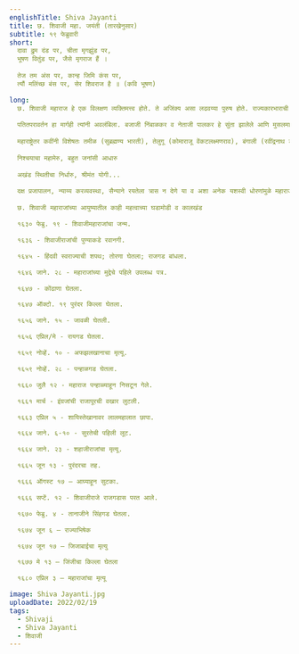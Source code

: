 ```yaml
---
englishTitle: Shiva Jayanti
title: छ. शिवाजी महा. जयंती (तारखेनुसार)
subtitle: १९ फेब्रुवारी
short: 
  दावा द्रुम दंड पर, चीता मृगझुंड पर,   
  भूषण वितुंड पर, जैसे मृगराज हैं ।
  
  तेज तम अंस पर, कान्ह जिमि कंस पर,
  त्यौं मलिंच्छ बंस पर, सेर शिवराज है ॥ (कवि भूषण)

long:
  छ. शिवाजी महाराज हे एक विलक्षण व्यक्तिमत्त्व होते. ते अजिंक्य असा लढवय्या पुरुष होते. राज्यकारभाराची कला त्यांना पूर्ण अवगत होती. त्यांनी आपले बेत उत्तमरीत्या आखून ते शहाणपणाने व धीमेपणाने कृतीत उतरविले. कोणत्याही मोहिमेस वा कार्यास हात घालताना ते अनेकांचा सल्ला घेत व नंतरच आपल्या योजनेस पटेल तेच स्वीकारीत. सर्व कार्यात त्यांनी सर्व जातींतील गुणी माणसे सामावून घेऊन त्यांच्याकडून ती ती कामे करवून घेतली.
  
  पतितपरावर्तन हा मार्गही त्यांनी अवलंबिला. बजाजी निंबाळकर व नेताजी पालकर हे सुंता झालेले आणि मुसलमानांत दहापाच वर्षे राहिलेले मराठे सरदार त्यांनी परत हिंदू करविले व त्यांच्या कुटुंबियांशी सोयरीक केली. तसेच सर्व धर्मांतील साधुसंतांना सन्मानाने वागविले आणि त्यांना उदार अंतःकरणाने देणग्या दिल्या. मुंबई – लंडन येथील इंग्रजांच्या पत्रव्यवहारात (१६ जानेवारी व १४ फेब्रुवारी १६७८) अलेक्झांडर द ग्रेट, सीझर आणि हॅनिबल या पराक्रमी शूर वीरांबरोबर शिवाजी महराजांची तुलना करण्यात आली आहे. 
  
  महाराष्ट्रेतर कवींनी विशेषतः तमीळ (सुब्रह्मण्य भारती), तेलुगू (कोमाराजू वेंकटलक्ष्मणराव), बंगाली (रवींद्रनाथ टागोर), गुजराती (झवेरचंद मेघाणी) हिंदी (केदारनाथ मिश्र) इत्यादींनी महाराजांना गौरविले आहे. स्त्रियांचा आदर, परधर्माबद्दल सहिष्णुता आणि स्वधर्माबद्दल जाज्ज्वल्य अभिमान यांमुळे लोककल्याणार्थ राजा ही उपाधी शिवाजी महाराजांना लाभली. त्यांचे जीवन भारतीय राष्ट्रीयत्वाचा आविष्कार होय. त्यांनी बहुविध माणसे निर्माण केली आणि राष्ट्रीय परंपरा सुरक्षित राहील, अशी व्यवस्था केली. धैर्य आणि साहस यांबरोबरच अखंड सावधानता जोपासली आणि तेच त्यांच्या राजकारणाचे प्रमुख सूत्र होते. म्हणून समर्थ रामदास म्हणतात –
  
  निश्चयाचा महामेरु, बहुत जनांसी आधारु
  
  अखंड स्थितीचा निर्धारु, श्रीमंत योगी...
  
  दक्ष प्रजापालन, न्याय्य करव्यवस्था, सैन्याने रयतेला त्रास न देणे या व अशा अनेक यशस्वी धोरणांमुळे महाराजांच्या मृत्यूनंतरही मोगल साम्राज्याचे कंबरडे मोडेपर्यंत मराठे लढले आणि पुढे भारतव्यापी झाले. मराठी मनाला ही प्रेरणा ज्योत आजपर्यंत पुरली आहे व पुढेही पुरेल यांत शंका नाही.
  
  छ. शिवाजी महाराजांच्या आयुष्यातील काही महत्वाच्या घडामोडी व कालखंड 

  १६३० फेब्रु. १९ - शिवाजीमहाराजांचा जन्म.

  १६३६ - शिवाजीराजांची पुण्याकडे रवानगी.

  १६४५ - हिंदवी स्वराज्याची शपथ; तोरणा घेतला; राजगड बांधला.

  १६४६ जाने. २८ - महाराजांच्या मुद्रेचे पहिले उपलब्ध पत्र.

  १६४७ - कोंढाणा घेतला.

  १६४७ ऑक्टो. १९ पुरंदर किल्ला घेतला.

  १६५६ जाने. १५ - जावळी घेतली.

  १६५६ एप्रिल/मे - रायगड घेतला.

  १६५९ नोव्हें. १० - अफझलखानाचा मृत्यू.

  १६५९ नोव्हें. २८ - पन्हाळगड घेतला.

  १६६० जुलै १२ - महाराज पन्हाळ्याहून निसटून गेले.

  १६६१ मार्च - इंग्रजांची राजापूरची वखार लुटली.

  १६६३ एप्रिल ५ - शायिस्तेखानावर लालमहालात छापा.

  १६६४ जाने. ६-१० - सुरतेची पहिली लूट.

  १६६४ जाने. २३ - शहाजीराजांचा मृत्यू.

  १६६५ जून १३ - पुरंदरचा तह.

  १६६६ ऑगस्ट १७ – आग्र्याहून सुटका.

  १६६६ सप्टें. १२ - शिवाजीराजे राजगडास परत आले.

  १६७० फेब्रु. ४ - तानाजीने सिंहगड घेतला.

  १६७४ जून ६ – राज्याभिषेक

  १६७४ जून १७ – जिजाबाईचा मृत्यु

  १६७७ मे १३ – जिंजीचा किल्ला घेतला

  १६८० एप्रिल ३ – महाराजांचा मृत्यू

image: Shiva Jayanti.jpg
uploadDate: 2022/02/19
tags:
  - Shivaji
  - Shiva Jayanti
  - शिवाजी
---
```

